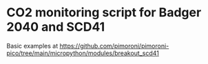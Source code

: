 # CO2 monitoring script for Badger 2040 and SCD41

Basic examples at https://github.com/pimoroni/pimoroni-pico/tree/main/micropython/modules/breakout_scd41
